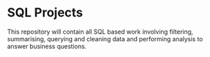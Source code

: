 # SQL Projects
This repository will contain all SQL based work involving filtering, summarising, querying and cleaning data and performing analysis to answer business questions.
